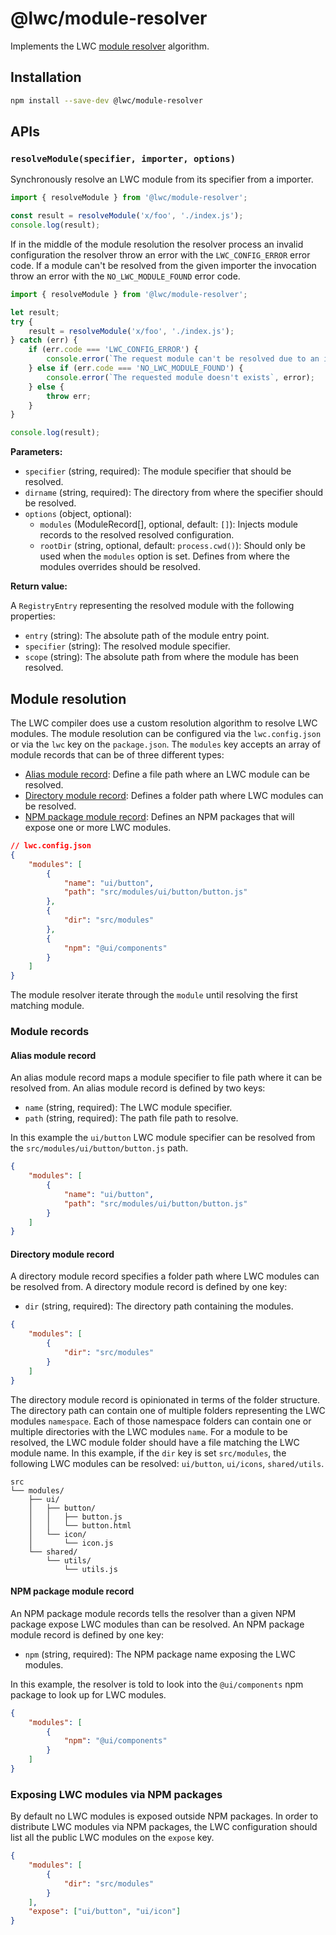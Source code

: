 # @lwc/module-resolver

Implements the LWC [module resolver](#module-resolution) algorithm.

## Installation

```sh
npm install --save-dev @lwc/module-resolver
```

## APIs

### `resolveModule(specifier, importer, options)`

Synchronously resolve an LWC module from its specifier from a importer.

```js
import { resolveModule } from '@lwc/module-resolver';

const result = resolveModule('x/foo', './index.js');
console.log(result);
```

If in the middle of the module resolution the resolver process an invalid configuration the resolver throw an error with the `LWC_CONFIG_ERROR` error code. If a module can't be resolved from the given importer the invocation throw an error with the `NO_LWC_MODULE_FOUND` error code.

```js
import { resolveModule } from '@lwc/module-resolver';

let result;
try {
    result = resolveModule('x/foo', './index.js');
} catch (err) {
    if (err.code === 'LWC_CONFIG_ERROR') {
        console.error(`The request module can't be resolved due to an invalid configuration`, err);
    } else if (err.code === 'NO_LWC_MODULE_FOUND') {
        console.error(`The requested module doesn't exists`, error);
    } else {
        throw err;
    }
}

console.log(result);
```

**Parameters:**

-   `specifier` (string, required): The module specifier that should be resolved.
-   `dirname` (string, required): The directory from where the specifier should be resolved.
-   `options` (object, optional):
    -   `modules` (ModuleRecord[], optional, default: `[]`): Injects module records to the resolved resolved configuration.
    -   `rootDir` (string, optional, default: `process.cwd()`): Should only be used when the `modules` option is set. Defines from where the modules overrides should be resolved.

**Return value:**

A `RegistryEntry` representing the resolved module with the following properties:

-   `entry` (string): The absolute path of the module entry point.
-   `specifier` (string): The resolved module specifier.
-   `scope` (string): The absolute path from where the module has been resolved.

## Module resolution

The LWC compiler does use a custom resolution algorithm to resolve LWC modules. The module resolution can be configured via the `lwc.config.json` or via the `lwc` key on the `package.json`. The `modules` key accepts an array of module records that can be of three different types:

-   [Alias module record](#alias-module-record): Define a file path where an LWC module can be resolved.
-   [Directory module record](#directory-module-record): Defines a folder path where LWC modules can be resolved.
-   [NPM package module record](#npm-package-module-record): Defines an NPM packages that will expose one or more LWC modules.

```json
// lwc.config.json
{
    "modules": [
        {
            "name": "ui/button",
            "path": "src/modules/ui/button/button.js"
        },
        {
            "dir": "src/modules"
        },
        {
            "npm": "@ui/components"
        }
    ]
}
```

The module resolver iterate through the `module` until resolving the first matching module.

### Module records

#### Alias module record

An alias module record maps a module specifier to file path where it can be resolved from. An alias module record is defined by two keys:

-   `name` (string, required): The LWC module specifier.
-   `path` (string, required): The path file path to resolve.

In this example the `ui/button` LWC module specifier can be resolved from the `src/modules/ui/button/button.js` path.

```json
{
    "modules": [
        {
            "name": "ui/button",
            "path": "src/modules/ui/button/button.js"
        }
    ]
}
```

#### Directory module record

A directory module record specifies a folder path where LWC modules can be resolved from. A directory module record is defined by one key:

-   `dir` (string, required): The directory path containing the modules.

```json
{
    "modules": [
        {
            "dir": "src/modules"
        }
    ]
}
```

The directory module record is opinionated in terms of the folder structure. The directory path can contain one of multiple folders representing the LWC modules `namespace`. Each of those namespace folders can contain one or multiple directories with the LWC modules `name`. For a module to be resolved, the LWC module folder should have a file matching the LWC module name. In this example, if the `dir` key is set `src/modules`, the following LWC modules can be resolved: `ui/button`, `ui/icons`, `shared/utils`.

```
src
└── modules/
    ├── ui/
    │   ├── button/
    │   │   ├── button.js
    │   │   └── button.html
    │   └── icon/
    │       └── icon.js
    └── shared/
        └── utils/
            └── utils.js
```

#### NPM package module record

An NPM package module records tells the resolver than a given NPM package expose LWC modules than can be resolved. An NPM package module record is defined by one key:

-   `npm` (string, required): The NPM package name exposing the LWC modules.

In this example, the resolver is told to look into the `@ui/components` npm package to look up for LWC modules.

```json
{
    "modules": [
        {
            "npm": "@ui/components"
        }
    ]
}
```

### Exposing LWC modules via NPM packages

By default no LWC modules is exposed outside NPM packages. In order to distribute LWC modules via NPM packages, the LWC configuration should list all the public LWC modules on the `expose` key.

```json
{
    "modules": [
        {
            "dir": "src/modules"
        }
    ],
    "expose": ["ui/button", "ui/icon"]
}
```
